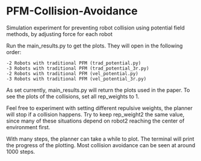 # PFM-Collision-Avoidance
Simulation experiment for preventing robot collision using potential field methods, by adjusting force for each robot

Run the main_results.py to get the plots. They will open in the following order:

    -2 Robots with traditional PFM (trad_potential.py)
    -3 Robots with traditional PFM (trad_potential_3r.py)
    -2 Robots with traditional PFM (vel_potential.py)
    -3 Robots with traditional PFM (vel_potential_3r.py)

As set currently, main_results.py will return the plots used in the paper. To see the plots of the 
collisions, set all rep_weights to 1. 

Feel free to experiment with setting different repulsive weights, the planner will stop if a collision
happens. Try to keep rep_weight2 the same value, since many of these situations depend on robot2 reaching
the center of environment first.

With many steps, the planner can take a while to plot. The terminal will print the progress of the plotting.
Most collision avoidance can be seen at around 1000 steps.
